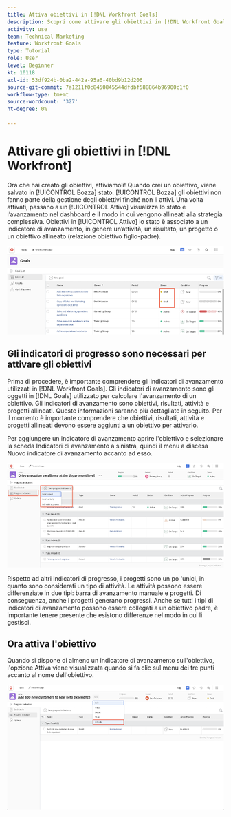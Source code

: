 ```yaml
---
title: Attiva obiettivi in [!DNL Workfront Goals]
description: Scopri come attivare gli obiettivi in [!DNL Workfront Goals] una volta create.
activity: use
team: Technical Marketing
feature: Workfront Goals
type: Tutorial
role: User
level: Beginner
kt: 10118
exl-id: 53df924b-0ba2-442a-95a6-40bd9b12d206
source-git-commit: 7a1211f0c8450845544dfdbf588864b96900c1f0
workflow-type: tm+mt
source-wordcount: '327'
ht-degree: 0%

---
```


# Attivare gli obiettivi in [!DNL Workfront]

Ora che hai creato gli obiettivi, attiviamoli! Quando crei un obiettivo, viene salvato in [!UICONTROL Bozza] stato. [!UICONTROL Bozza] gli obiettivi non fanno parte della gestione degli obiettivi finché non li attivi. Una volta attivati, passano a un [!UICONTROL Attivo] visualizza lo stato e l’avanzamento nel dashboard e il modo in cui vengono allineati alla strategia complessiva. Obiettivi in [!UICONTROL Attivo] lo stato è associato a un indicatore di avanzamento, in genere un’attività, un risultato, un progetto o un obiettivo allineato (relazione obiettivo figlio-padre).

![Schermata di un obiettivo nello stato Bozza di Obiettivi di Workfront](assets/04-workfront-goals-activate-goals.png)

## Gli indicatori di progresso sono necessari per attivare gli obiettivi

Prima di procedere, è importante comprendere gli indicatori di avanzamento utilizzati in [!DNL Workfront Goals]. Gli indicatori di avanzamento sono gli oggetti in [!DNL Goals] utilizzato per calcolare l&#39;avanzamento di un obiettivo. Gli indicatori di avanzamento sono obiettivi, risultati, attività e progetti allineati. Queste informazioni saranno più dettagliate in seguito. Per il momento è importante comprendere che obiettivi, risultati, attività e progetti allineati devono essere aggiunti a un obiettivo per attivarlo.

Per aggiungere un indicatore di avanzamento aprire l&#39;obiettivo e selezionare la scheda Indicatori di avanzamento a sinistra, quindi il menu a discesa Nuovo indicatore di avanzamento accanto ad esso.

![Una schermata che mostra risultati, attività e progetti e indicatori di avanzamento dell’obiettivo.](assets/05-workfront-goals-progress-indicators.png)

Rispetto ad altri indicatori di progresso, i progetti sono un po &#39;unici, in quanto sono considerati un tipo di attività. Le attività possono essere differenziate in due tipi: barra di avanzamento manuale e progetti. Di conseguenza, anche i progetti generano progressi. Anche se tutti i tipi di indicatori di avanzamento possono essere collegati a un obiettivo padre, è importante tenere presente che esistono differenze nel modo in cui li gestisci.

## Ora attiva l&#39;obiettivo

Quando si dispone di almeno un indicatore di avanzamento sull&#39;obiettivo, l&#39;opzione Attiva viene visualizzata quando si fa clic sul menu dei tre punti accanto al nome dell&#39;obiettivo.

![Una schermata che mostra come attivare un obiettivo.](assets/activate-a-goal-with-a-result.png)

